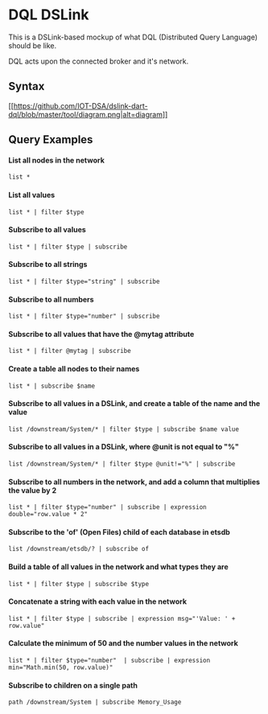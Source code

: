 # DQL DSLink

This is a DSLink-based mockup of what DQL (Distributed Query Language) should be like.

DQL acts upon the connected broker and it's network.

## Syntax

[[https://github.com/IOT-DSA/dslink-dart-dql/blob/master/tool/diagram.png|alt=diagram]]

## Query Examples

#### List all nodes in the network

```
list *
```

#### List all values

```
list * | filter $type
```

#### Subscribe to all values

```
list * | filter $type | subscribe
```

#### Subscribe to all strings

```
list * | filter $type="string" | subscribe
```

#### Subscribe to all numbers

```
list * | filter $type="number" | subscribe
```

#### Subscribe to all values that have the @mytag attribute

```
list * | filter @mytag | subscribe
```

#### Create a table all nodes to their names

```
list * | subscribe $name
```

#### Subscribe to all values in a DSLink, and create a table of the name and the value

```
list /downstream/System/* | filter $type | subscribe $name value
```

#### Subscribe to all values in a DSLink, where @unit is not equal to "%"

```
list /downstream/System/* | filter $type @unit!="%" | subscribe
```

#### Subscribe to all numbers in the network, and add a column that multiplies the value by 2

```
list * | filter $type="number" | subscribe | expression double="row.value * 2"
```

#### Subscribe to the 'of' (Open Files) child of each database in etsdb

```
list /downstream/etsdb/? | subscribe of
```

#### Build a table of all values in the network and what types they are

```
list * | filter $type | subscribe $type
```

#### Concatenate a string with each value in the network

```
list * | filter $type | subscribe | expression msg="'Value: ' + row.value"
```

#### Calculate the minimum of 50 and the number values in the network

```
list * | filter $type="number"  | subscribe | expression min="Math.min(50, row.value)"
```

#### Subscribe to children on a single path

```
path /downstream/System | subscribe Memory_Usage
```
